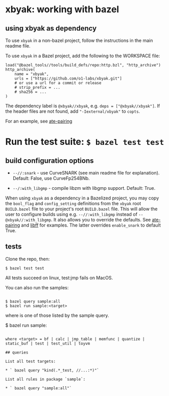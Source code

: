 # xbyak: working with bazel

## using xbyak as dependency

To use `xbyak` in a non-bazel project, follow the instructions in the main readme file.

To use `xbyak` in a Bazel project, add the following to the WORKSPACE file:

```
load("@bazel_tools//tools/build_defs/repo:http.bzl", "http_archive")
http_archive(
    name = "xbyak",
    urls = ["https://github.com/o1-labs/xbyak.git"]
    # or use a url for a commit or release
    # strip_prefix = ...
    # sha256 = ...
)
```

The dependency label is `@xbyak//xbyak`, e.g. `deps =
["@xbyak//xbyak"]`. If the header files are not found, add
`"-Iexternal/xbyak"` to `copts`.

For an example, see [ate-pairing](https://github.com/o1-labs/ate-pairing/blob/snarky/BUILD.bazel)

Run the test suite: `$ bazel test test`
=======
## build configuration options

* `--//:snark` - use CurveSNARK (see main readme file for
  explanation). Default: False, use CurveFp254BNb.

* `--/:with_libgmp` - compile libzm with libgmp support.  Default: True.

When using `xbyak` as a dependency in a Bazelized project, you may
copy the `bool_flag` and `config_setting` definitions from the `xbyak`
root `BUILD.bazel` file to your project's root `BUILD.bazel` file.
This will allow the user to configure builds using e.g.
`--//:with_libgmp` instead of `--@xbyak//:with_libgmp`. It also allows
you to override the defaults. See
[ate-pairing](https://github.com/o1-labs/ate-pairing/blob/snarky/BUILD.bazel)
and [libff](https://github.com/o1-labs/libff/blob/snarky/BUILD.bazel)
for examples. The latter overrides `enable_snark` to default True.

## tests

Clone the repo, then:

```
$ bazel test test
```

All tests succeed on linux, test:jmp fails on MacOS.

You can also run the samples:

```

$ bazel query sample:all
$ bazel run sample:<target>
```

where <target> is one of those listed by the sample query.

$ bazel run sample:<target>
```

where <target> = bf | calc | jmp_table | memfunc | quantize | static_buf | test | test_util | toyvm

## queries

List all test targets:

* ` bazel query "kind(.*_test, //...:*)"`

List all rules in package `sample`:

* ` bazel query "sample:all"`
